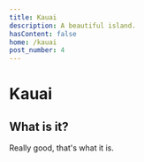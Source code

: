 ```yaml
---
title: Kauai
description: A beautiful island.
hasContent: false
home: /kauai
post_number: 4
---
```


# Kauai

## What is it?

Really good, that's what it is.